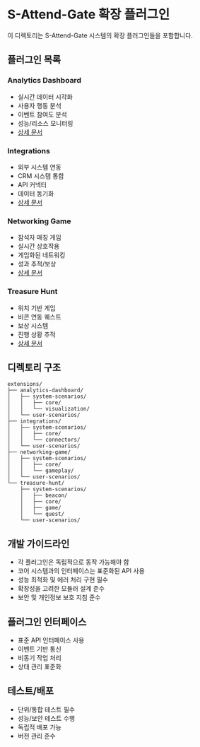 # S-Attend-Gate 확장 플러그인

이 디렉토리는 S-Attend-Gate 시스템의 확장 플러그인들을 포함합니다.

## 플러그인 목록

### Analytics Dashboard
- 실시간 데이터 시각화
- 사용자 행동 분석
- 이벤트 참여도 분석
- 성능/리소스 모니터링
- [상세 문서](analytics-dashboard/README.md)

### Integrations
- 외부 시스템 연동
- CRM 시스템 통합
- API 커넥터
- 데이터 동기화
- [상세 문서](integrations/README.md)

### Networking Game
- 참석자 매칭 게임
- 실시간 상호작용
- 게임화된 네트워킹
- 성과 추적/보상
- [상세 문서](networking-game/README.md)

### Treasure Hunt
- 위치 기반 게임
- 비콘 연동 퀘스트
- 보상 시스템
- 진행 상황 추적
- [상세 문서](treasure-hunt/README.md)

## 디렉토리 구조
```
extensions/
├── analytics-dashboard/
│   ├── system-scenarios/
│   │   ├── core/
│   │   └── visualization/
│   └── user-scenarios/
├── integrations/
│   ├── system-scenarios/
│   │   ├── core/
│   │   └── connectors/
│   └── user-scenarios/
├── networking-game/
│   ├── system-scenarios/
│   │   ├── core/
│   │   └── gameplay/
│   └── user-scenarios/
└── treasure-hunt/
    ├── system-scenarios/
    │   ├── beacon/
    │   ├── core/
    │   ├── game/
    │   └── quest/
    └── user-scenarios/
```

## 개발 가이드라인
- 각 플러그인은 독립적으로 동작 가능해야 함
- 코어 시스템과의 인터페이스는 표준화된 API 사용
- 성능 최적화 및 에러 처리 구현 필수
- 확장성을 고려한 모듈러 설계 준수
- 보안 및 개인정보 보호 지침 준수

## 플러그인 인터페이스
- 표준 API 인터페이스 사용
- 이벤트 기반 통신
- 비동기 작업 처리
- 상태 관리 표준화

## 테스트/배포
- 단위/통합 테스트 필수
- 성능/보안 테스트 수행
- 독립적 배포 가능
- 버전 관리 준수
